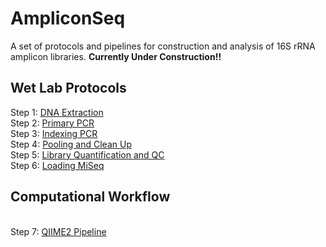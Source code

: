 # AmpliconSeq
 A set of protocols and pipelines for construction and analysis of 16S rRNA amplicon libraries. **Currently Under Construction!!**

## Wet Lab Protocols
Step 1: [DNA Extraction](https://github.com/jbisanz/AmpliconSeq/blob/master/wetlab_protocols/1_DNAExtraction.md)
<br>Step 2: [Primary PCR](https://github.com/jbisanz/AmpliconSeq/blob/master/wetlab_protocols/2_PrimaryPCR.md)
<br>Step 3: [Indexing PCR](https://github.com/jbisanz/AmpliconSeq/blob/master/wetlab_protocols/3_IndexingPCR.md)
<br>Step 4: [Pooling and Clean Up](https://github.com/jbisanz/AmpliconSeq/blob/master/wetlab_protocols/4_Pooling.md)
<br>Step 5: [Library Quantification and QC](https://github.com/jbisanz/AmpliconSeq/blob/master/wetlab_protocols/5_LibraryQC.md)
<br>Step 6: [Loading MiSeq](https://github.com/jbisanz/AmpliconSeq/blob/master/wetlab_protocols/6_LoadingMiSeq.md)

## Computational Workflow
<br>Step 7: [QIIME2 Pipeline](https://github.com/jbisanz/AmpliconSeq/blob/master/analysis_scripts/QIIME2_pipeline.Rmd)
